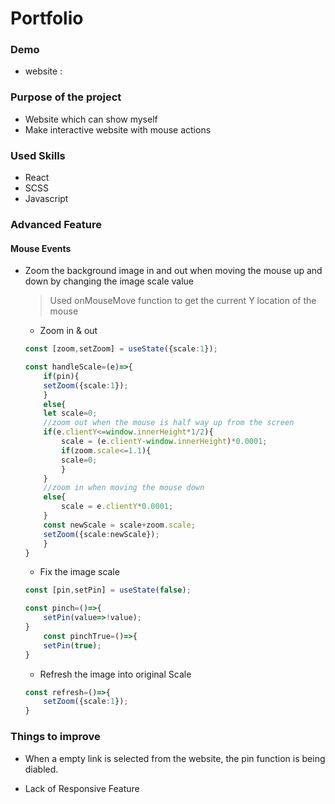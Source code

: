 # Portfolio

### Demo 

- website : 

### Purpose of the project 

- Website which can show myself
- Make interactive website with mouse actions

### Used Skills

- React
- SCSS
- Javascript

### Advanced Feature
#### Mouse Events
- Zoom the background image in and out when moving the mouse up and down by changing the image scale value
    > Used onMouseMove function to get the current Y location of the mouse
    
    - Zoom in & out

    ```ts
    const [zoom,setZoom] = useState({scale:1});

    const handleScale=(e)=>{
        if(pin){
        setZoom({scale:1});
        }
        else{
        let scale=0;
        //zoom out when the mouse is half way up from the screen
        if(e.clientY<=window.innerHeight*1/2){
            scale = (e.clientY-window.innerHeight)*0.0001;
            if(zoom.scale<=1.1){
            scale=0;
            }
        }
        //zoom in when moving the mouse down
        else{
            scale = e.clientY*0.0001;
        }
        const newScale = scale+zoom.scale;
        setZoom({scale:newScale});
        }
    }
    ```

    - Fix the image scale

    ```ts
    const [pin,setPin] = useState(false);

    const pinch=()=>{
        setPin(value=>!value);
    }
        const pinchTrue=()=>{
        setPin(true);
    }
    ```

    - Refresh the image into original Scale

    ```ts
    const refresh=()=>{
        setZoom({scale:1});
    }
    ```

### Things to improve

- When a empty link is selected from the website, the pin function is being diabled.

- Lack of Responsive Feature


    

